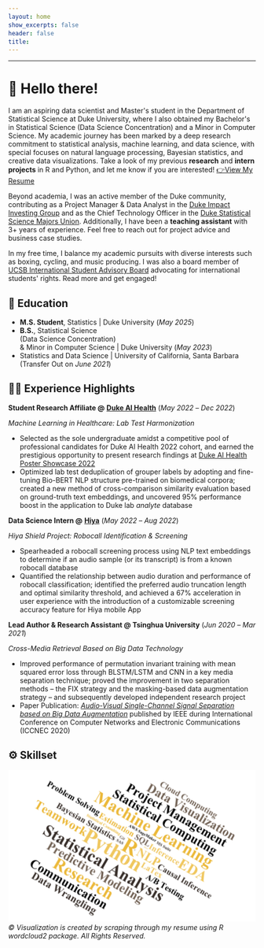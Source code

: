 ```yaml
---
layout: home
show_excerpts: false
header: false
title:     
---
```


------------------------------------------------------------------------------

# 👋 Hello there!

I am an aspiring data scientist and Master's student in the Department of  Statistical Science at Duke University, where I also obtained my Bachelor's in Statistical Science (Data Science Concentration) and a Minor in Computer Science. My academic journey has been marked by a deep research commitment to statistical analysis, machine learning, and data science, with special focuses on natural language processing, Bayesian statistics, and creative data visualizations. Take a look of my previous **research** and **intern projects** in R and Python, and let me know if you are interested! [👉View My Resume](/Yifan%20(Holly)%20Cui%20Resume.pdf)

Beyond academia, I was an active member of the Duke community, contributing as a Project Manager & Data Analyst in the [Duke Impact Investing Group](https://www.linkedin.com/company/diig/) and as the Chief Technology Officer in the [Duke Statistical Science Majors Union](https://dukegroups.com/ssmu/home/). Additionally, I have been a **teaching assistant** with 3+ years of experience. Feel free to reach out for project advice and business case studies. 

In my free time, I balance my academic pursuits with diverse interests such as boxing, cycling, and music producing. I was also a board member of [UCSB International Student Advisory Board](https://internationalvistas.blogspot.com/) advocating for international students' rights. Read more and get engaged!


## 🏫 Education
- **M.S. Student**, Statistics |      Duke University (_May 2025_)
- **B.S.**, Statistical Science <br>(Data Science Concentration) <br>& Minor in Computer Science | Duke University (_May 2023_)
- Statistics and Data Science | University of California, Santa Barbara <br>(Transfer Out on _June 2021_)

## 👩‍💻 Experience Highlights

**Student Research Affiliate @** [**Duke AI Health**](https://aihealth.duke.edu/) (_May 2022_ – _Dec 2022_)

*Machine Learning in Healthcare: Lab Test Harmonization*
- Selected as the sole undergraduate amidst a competitive pool of professional candidates for Duke AI Health 2022 cohort, and earned the prestigious opportunity to present research findings at [Duke AI Health Poster Showcase 2022](https://aihealth.duke.edu/poster-showcase-2022/)
- Optimized lab test deduplication of grouper labels by adopting and fine-tuning Bio-BERT NLP structure pre-trained on biomedical corpora; created a new method of cross-comparison similarity evaluation based on ground-truth text embeddings, and uncovered 95% performance boost in the application to Duke lab *analyte* database

**Data Science Intern @** [**Hiya**](https://www.hiya.com/) (_May 2022_ – _Aug 2022_)

*Hiya Shield Project: Robocall Identification & Screening*
- Spearheaded a robocall screening process using NLP text embeddings to determine if an audio sample (or its transcript) is from a known robocall database 
- Quantified the relationship between audio duration and performance of robocall classification; identified the preferred audio truncation length and optimal similarity threshold, and achieved a 67% acceleration in user experience with the introduction of a customizable screening accuracy feature for Hiya mobile App 

**Lead Author & Research Assistant @ Tsinghua University** (_Jun 2020_ – _Mar 2021_)

*Cross-Media Retrieval Based on Big Data Technology*
- Improved performance of permutation invariant training with mean squared error loss through BLSTM/LSTM and CNN in a key media separation technique; proved the improvement in two separation methods – the FIX strategy and the masking-based data augmentation strategy  –  and subsequently developed independent research project
- Paper Publication: [*Audio-Visual Single-Channel Signal Separation based on Big Data Augmentation*](https://ieeexplore.ieee.org/document/9332362) published by IEEE during International Conference on Computer Networks and Electronic Communications (ICCNEC 2020)


## ⚙️ Skillset

![Skillset](skills.png)
*© Visualization is created by scraping through my resume using R wordcloud2 package. All Rights Reserved.*







